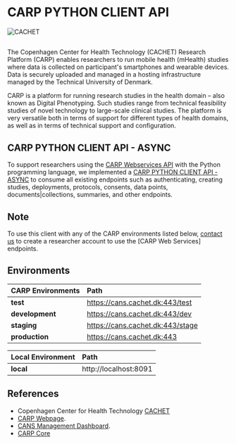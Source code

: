 # CARP PYTHON CLIENT API

![CACHET](cachet.png)

##
The Copenhagen Center for Health Technology (CACHET) Research Platform (CARP) enables researchers to run mobile health (mHealth) studies where data is collected on participant's smartphones and wearable devices. Data is securely uploaded and managed in a hosting infrastructure managed by the Technical University of Denmark.

CARP is a platform for running research studies in the health domain – also known as Digital Phenotyping. Such studies range from technical feasibility studies of novel technology to large-scale clinical studies. The platform is very versatile both in terms of support for different types of health domains, as well as in terms of technical support and configuration.

CARP PYTHON CLIENT API - ASYNC
-----------------
To support researchers using the [CARP Webservices API](https://carp.cachet.dk) with the Python programming language, we implemented a [CARP PYTHON CLIENT API - ASYNC](https://pypi.org/project/carp-python-api-async/) to consume all existing endpoints such as authenticating, creating studies, deployments, protocols, consents, data points, documents|collections, summaries, and other endpoints.

Note
-----------------
To use this client with any of the CARP environments listed below, [contact us](https://carp.cachet.dk/#contact) to create a researcher account to use the [CARP Web Services] endpoints.

Environments 
-----------------

|CARP Environments      | Path |
| :------------  |:------------ |
| **test** | https://cans.cachet.dk:443/test |
| **development** | https://cans.cachet.dk:443/dev |
| **staging** | https://cans.cachet.dk:443/stage |
| **production**| https://cans.cachet.dk:443 |
 
|Local Environment      | Path |
| :------------  |:------------ |
| **local** | http://localhost:8091 |

References
-----------------
- Copenhagen Center for Health Technology [CACHET](https://cachet.dk)
- [CARP Webpage](https://carp.cachet.dk).
- [CANS Management Dashboard](https://cans.cachet.dk).
- [CARP Core](https://carp.cachet.dk/core/)

